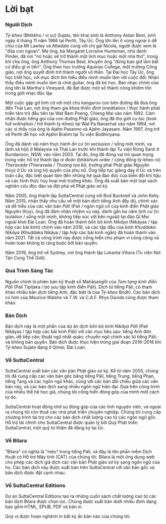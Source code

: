 # Lời bạt

### Người Dịch

*Tỳ-kheo* (Bhikkhu / vị sư) Sujato, tên khai sinh là Anthony Aidan Best, sinh ngày 4 tháng 11 năm 1966 tại Perth, Tây Úc. Ông lớn lên ở vùng ngoại ô dễ chịu của Mt Lawley và Attadale cùng với chị gái Nicola, người được xem là "đứa con ngoan". Mẹ ông, bà Margaret Lorraine Huntsman, nhũ danh Pinder, đã nói "nó hoặc sẽ trở thành một linh mục hoặc một nhà thơ", trong khi cha ông, ông Anthony Thomas Best, khuyên ông "đừng bao giờ làm bất cứ điều gì vì tiền". Ông theo học trường Aquinas College, một trường Công giáo, nơi ông quyết định trở thành người vô thần. Tại Đại học Tây Úc, ông học triết học, với mục đích tìm hiểu điều mình muốn làm với cuộc đời. Nhận thấy điều mình muốn làm là chơi guitar, ông đã bỏ học. Ban nhạc chính của ông tên là Martha's Vineyard, đã đạt được một số thành công khiêm tốn trong giới nhạc độc lập.

Một cuộc gặp gỡ tình cờ với một chú kangaroo con bên đường đã đưa ông đến Thái Lan, nơi ông tham gia khóa *thiền định* (meditation / thực hành phát triển tâm trí) đầu tiên tại Wat Ram Poeng, Chieng Mai vào năm 1992. Cảm nhận được tiếng gọi của con đường Phật giáo, ông đã *thọ giới cụ túc* (took full ordination / trở thành tỳ-kheo) tại Wat Pa Nanachat vào năm 1994, nơi các vị thầy của ông là Ajahn Pasanno và Ajahn Jayasaro. Năm 1997, ông trở về Perth để học với Ajahn Brahm tại Tu viện Bodhinyana.

Ông đã dành vài năm thực hành *ẩn cư* (in seclusion / sống một mình, xa lánh xã hội) ở Malaysia và Thái Lan trước khi thành lập Tu viện Rừng Santi ở Bundanoon, NSW, vào năm 2003. Tại đó, ông đã đóng vai trò quan trọng trong việc hỗ trợ thành lập *ni đoàn* (bhikkhuni order / cộng đồng tỳ-kheo-ni) *Theravada* (Theravada / *Thượng tọa bộ*, trường phái Phật giáo Nguyên thủy) ở Úc và ủng hộ quyền của phụ nữ. Ông tiếp tục giảng dạy ở Úc và trên toàn cầu, đặc biệt quan tâm đến những hệ quả đạo đức của biến đổi khí hậu và các hình thức hủy hoại môi trường khác. Ông đã xuất bản một loạt sách nghiên cứu độc đáo và đột phá về Phật giáo sơ kỳ.

Năm 2005, ông thành lập SuttaCentral cùng với Rod Bucknell và John Kelly. Năm 2015, nhận thấy nhu cầu về một bản dịch tiếng Anh đầy đủ, chính xác và dễ hiểu của các văn bản *Pāli* (Pali / ngôn ngữ cổ của kinh điển Phật giáo Nguyên thủy), ông đã đảm nhận nhiệm vụ này, dành gần ba năm *tịnh cư* (in isolation / sống một mình, không tiếp xúc với bên ngoài) tại đảo Qi Mei ngoài khơi Đài Loan. Ông đã hoàn thành bốn bộ *kinh Nikāya* (Nikāyas / tập hợp các bài kinh) chính vào năm 2018, và các tập đầu của *kinh Khuddaka Nikāya* (Khuddaka Nikāya / tập hợp các bài kinh ngắn) đã hoàn thành vào năm 2021. Tất cả công trình này được cống hiến cho phạm vi công cộng và hoàn toàn không bị ràng buộc bởi bản quyền.

Năm 2019, ông trở về Sydney, nơi ông thành lập Lokanta Vihara (Tu viện Nơi Tận Cùng Thế Giới).

<!--pg-->

### Quá Trình Sáng Tác

Nguồn chính là phiên bản kỹ thuật số Mahāsaṅgīti của *Tam tạng kinh điển Pāli* (Pali Tipiṭaka / bộ sưu tập kinh điển Pāli). Dịch từ tiếng Pāli, có tham khảo nhiều bản dịch tiếng Anh, đặc biệt là của *Tỳ-kheo* Bodhi. Các bản dịch cũ hơn của Maurice Walshe và T.W. và C.A.F. Rhys Davids cũng được tham khảo.

### Bản Dịch

Bản dịch này là một phần của dự án dịch bốn bộ *kinh Nikāya Pāli* (Pali Nikāyas / tập hợp các bài kinh Pāli) với các mục tiêu sau: tiếng Anh đơn giản, dễ tiếp cận; thuật ngữ nhất quán; chuyển ngữ chính xác từ tiếng Pāli; và không bản quyền. Bản dịch được thực hiện trong giai đoạn 2016–2018 khi *Tỳ-kheo* Sujato đang ở Qimei, Đài Loan.

### Về SuttaCentral

SuttaCentral xuất bản các văn bản Phật giáo sơ kỳ. Kể từ năm 2005, chúng tôi đã cung cấp các văn bản gốc bằng tiếng Pāli, tiếng Trung, tiếng Phạn, tiếng Tạng và các ngôn ngữ khác, cùng với các bản đối chiếu giữa các văn bản này, và các bản dịch sang nhiều ngôn ngữ hiện đại. Dựa trên công trình của nhiều thế hệ học giả, chúng tôi cống hiến đóng góp của mình một cách tự do.

SuttaCentral hoạt động nhờ sự đóng góp của các tình nguyện viên, và ngoài ra chúng tôi còn thuê các nhà phát triển chuyên nghiệp. Chúng tôi cung cấp chương trình tài trợ cho các bản dịch chất lượng cao từ các ngôn ngữ gốc. Hỗ trợ tài chính cho SuttaCentral được quản lý bởi Quỹ Phát triển SuttaCentral, một quỹ từ thiện đã đăng ký tại Úc.

### Về Bilara

"Bilara" có nghĩa là "mèo" trong tiếng Pāli, và đây là tên phần mềm Dịch thuật có Hỗ trợ Máy tính (CAT) của chúng tôi. Bilara là một ứng dụng web cho phép các dịch giả dịch các văn bản Phật giáo sơ kỳ sang ngôn ngữ của họ. Các bản dịch này được xuất bản trên SuttaCentral với văn bản gốc và bản dịch được đặt cạnh nhau.

### Về SuttaCentral Editions

Dự án SuttaCentral Editions tạo ra những cuốn sách chất lượng cao từ các bản dịch Bilara được chọn lọc. Chúng được xuất bản dưới nhiều định dạng bao gồm HTML, EPUB, PDF và bản in.

Quý vị được hoan nghênh in bất kỳ ấn bản nào của chúng tôi.